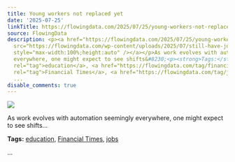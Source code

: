 ```yaml
---
title: Young workers not replaced yet
date: '2025-07-25'
linkTitle: https://flowingdata.com/2025/07/25/young-workers-not-replaced-yet/
source: FlowingData
description: <p><a href="https://flowingdata.com/2025/07/25/young-workers-not-replaced-yet/"><img
  src="https://flowingdata.com/wp-content/uploads/2025/07/still-have-jobs-FT-750x710.png"
  style="max-width:100%;height:auto" /></a></p>As work evolves with automation seemingly
  everywhere, one might expect to see shifts&#8230;<p><strong>Tags:</strong> <a href="https://flowingdata.com/tag/education/"
  rel="tag">education</a>, <a href="https://flowingdata.com/tag/financial-times/"
  rel="tag">Financial Times</a>, <a href="https://flowingdata.com/tag/jobs/" rel="tag">jobs</a></p>
  ...
disable_comments: true
---
```

<p><a href="https://flowingdata.com/2025/07/25/young-workers-not-replaced-yet/"><img src="https://flowingdata.com/wp-content/uploads/2025/07/still-have-jobs-FT-750x710.png" style="max-width:100%;height:auto" /></a></p>As work evolves with automation seemingly everywhere, one might expect to see shifts&#8230;<p><strong>Tags:</strong> <a href="https://flowingdata.com/tag/education/" rel="tag">education</a>, <a href="https://flowingdata.com/tag/financial-times/" rel="tag">Financial Times</a>, <a href="https://flowingdata.com/tag/jobs/" rel="tag">jobs</a></p> ...